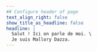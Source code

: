 ```yaml
---
## Configure header of page
text_align_right: false
show_title_as_headline: false
headline: |
  Salut ! Ici on parle de moi. \
  Je suis Mallory Dazza. 
---
```


<!-- this is a subheadline -->

